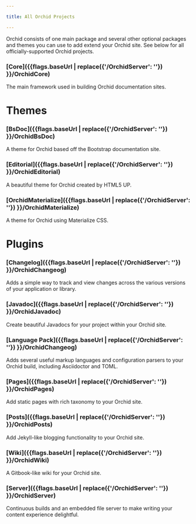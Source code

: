 ```yaml
---

title: All Orchid Projects

---
```


Orchid consists of one main package and several other optional packages and themes you can use to add extend your Orchid 
site. See below for all officially-supported Orchid projects.

### [Core]({{flags.baseUrl | replace({'/OrchidServer': ''}) }}/OrchidCore)

The main framework used in building Orchid documentation sites.

# Themes

### [BsDoc]({{flags.baseUrl | replace({'/OrchidServer': ''}) }}/OrchidBsDoc)

A theme for Orchid based off the Bootstrap documentation site.

### [Editorial]({{flags.baseUrl | replace({'/OrchidServer': ''}) }}/OrchidEditorial)

A beautiful theme for Orchid created by HTML5 UP.

### [OrchidMaterialize]({{flags.baseUrl | replace({'/OrchidServer': ''}) }}/OrchidMaterialize)

A theme for Orchid using Materialize CSS.

# Plugins

### [Changelog]({{flags.baseUrl | replace({'/OrchidServer': ''}) }}/OrchidChangeog)

Adds a simple way to track and view changes across the various versions of your application or library.
    
### [Javadoc]({{flags.baseUrl | replace({'/OrchidServer': ''}) }}/OrchidJavadoc)

Create beautiful Javadocs for your project within your Orchid site.

### [Language Pack]({{flags.baseUrl | replace({'/OrchidServer': ''}) }}/OrchidChangeog)

Adds several useful markup languages and configuration parsers to your Orchid build, including Asciidoctor and TOML.

### [Pages]({{flags.baseUrl | replace({'/OrchidServer': ''}) }}/OrchidPages)

Add static pages with rich taxonomy to your Orchid site.

### [Posts]({{flags.baseUrl | replace({'/OrchidServer': ''}) }}/OrchidPosts)

Add Jekyll-like blogging functionality to your Orchid site.

### [Wiki]({{flags.baseUrl | replace({'/OrchidServer': ''}) }}/OrchidWiki)

A Gitbook-like wiki for your Orchid site.

### [Server]({{flags.baseUrl | replace({'/OrchidServer': ''}) }}/OrchidServer)

Continuous builds and an embedded file server to make writing your content experience delightful.
